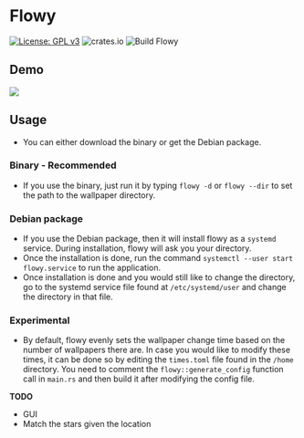 # Flowy
[![License: GPL v3](https://img.shields.io/badge/License-GPLv3-blue.svg)](https://www.gnu.org/licenses/gpl-3.0) ![crates.io](https://img.shields.io/crates/v/flowy.svg) ![Build Flowy](https://github.com/vineetred/flowy/workflows/Build%20Flowy/badge.svg?branch=master)

## Demo
![](https://github.com/vineetred/flowy/blob/master/demo.gif)

## Usage
* You can either download the binary or get the Debian package.

### Binary - Recommended
* If you use the binary, just run it by typing ```flowy -d``` or ```flowy --dir``` to set the path to the wallpaper directory.

### Debian package
* If you use the Debian package, then it will install flowy as a ```systemd``` service. During installation, flowy will ask you your directory. 
* Once the installation is done, run the command ```systemctl --user start flowy.service``` to run the application.
* Once installation is done and you would still like to change the directory, go to the systemd service file found at ```/etc/systemd/user``` and change the directory in that file.

### Experimental
* By default, flowy evenly sets the wallpaper change time based on the number of wallpapers there are. In case you would like to modify these times, it can be done so by editing the ```times.toml``` file found in the ```/home``` directory. You need to comment the ```flowy::generate_config``` function call in ```main.rs``` and then build it after modifying the config file.

**TODO**
* GUI
* Match the stars given the location
